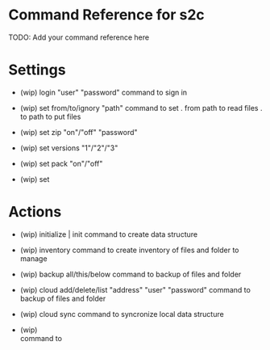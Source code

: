 # Command Reference for s2c

TODO: Add your command reference here

# Settings

- (wip) login "user" "password"
  command to sign in

- (wip) set from/to/ignory "path"
  command to set
  . from path to read files
  . to path to put files

- (wip) set zip "on"/"off" "password"

- (wip) set versions "1"/"2"/"3"

- (wip) set pack "on"/"off"

- (wip) set

# Actions

- (wip) initialize | init
  command to create data structure

- (wip) inventory
  command to create inventory of files and folder to manage

- (wip) backup all/this/below
  command to backup of files and folder

- (wip) cloud add/delete/list "address" "user" "password"
  command to backup of files and folder

- (wip) cloud sync
  command to syncronize local data structure

- (wip)  
  command to
